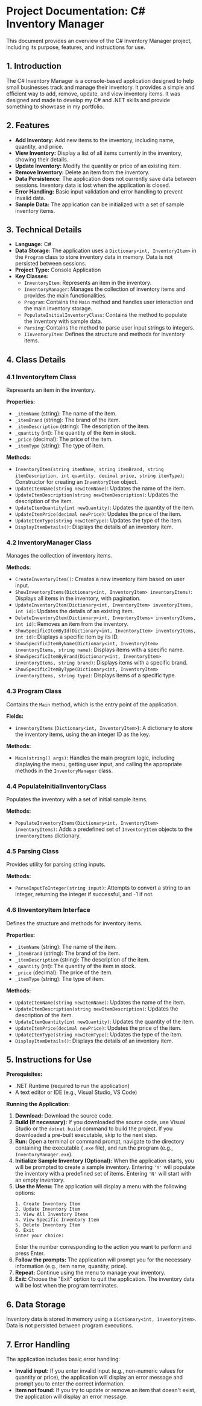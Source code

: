 # Project Documentation: C# Inventory Manager

This document provides an overview of the C# Inventory Manager project, including its purpose, features, and instructions for use.

## 1. Introduction

The C# Inventory Manager is a console-based application designed to help small businesses track and manage their inventory. It provides a simple and efficient way to add, remove, update, and view inventory items. It was designed and made to develop my C# and .NET skills and provide something to showcase in my portfolio.

## 2. Features

* **Add Inventory:** Add new items to the inventory, including name, quantity, and price.
* **View Inventory:** Display a list of all items currently in the inventory, showing their details.
* **Update Inventory:** Modify the quantity or price of an existing item.
* **Remove Inventory:** Delete an item from the inventory.
* **Data Persistence:** The application does not currently save data between sessions. Inventory data is lost when the application is closed.
* **Error Handling:** Basic input validation and error handling to prevent invalid data.
* **Sample Data:** The application can be initialized with a set of sample inventory items.

## 3. Technical Details

* **Language:** C#
* **Data Storage:** The application uses a `Dictionary<int, InventoryItem>` in the `Program` class to store inventory data in memory. Data is not persisted between sessions.
* **Project Type:** Console Application
* **Key Classes:**
    * `InventoryItem`: Represents an item in the inventory.
    * `InventoryManager`: Manages the collection of inventory items and provides the main functionalities.
    * `Program`: Contains the `Main` method and handles user interaction and the main inventory storage.
    * `PopulateInitialInventoryClass`: Contains the method to populate the inventory with sample data.
    * `Parsing`: Contains the method to parse user input strings to integers.
    * `IInventoryItem`: Defines the structure and methods for inventory items.

## 4. Class Details

### 4.1 InventoryItem Class

Represents an item in the inventory.

**Properties:**

* `_itemName` (string): The name of the item.
* `_itemBrand` (string): The brand of the item.
* `_itemDescription` (string): The description of the item.
* `_quantity` (int): The quantity of the item in stock.
* `_price` (decimal): The price of the item.
* `_itemType` (string): The type of item.

**Methods:**

* `InventoryItem(string itemName, string itemBrand, string itemDescription, int quantity, decimal price, string itemType)`: Constructor for creating an `InventoryItem` object.
* `UpdateItemName(string newItemName)`: Updates the name of the item.
* `UpdateItemDescription(string newItemDescription)`: Updates the description of the item.
* `UpdateItemQuantity(int newQuantity)`: Updates the quantity of the item.
* `UpdateItemPrice(decimal newPrice)`: Updates the price of the item.
* `UpdateItemType(string newItemType)`: Updates the type of the item.
* `DisplayItemDetails()`: Displays the details of an inventory item.

### 4.2 InventoryManager Class

Manages the collection of inventory items.

**Methods:**

* `CreateInventoryItem()`: Creates a new inventory item based on user input.
* `ShowInventoryItems(Dictionary<int, InventoryItem> inventoryItems)`: Displays all items in the inventory, with pagination.
* `UpdateInventoryItem(Dictionary<int, InventoryItem> inventoryItems, int id)`: Updates the details of an existing item.
* `DeleteInventoryItem(Dictionary<int, InventoryItems> inventoryItems, int id)`: Removes an item from the inventory.
* `ShowSpecificItemById(Dictionary<int, InventoryItem> inventoryItems, int id)`: Displays a specific item by its ID.
* `ShowSpecificItemByName(Dictionary<int, InventoryItem> inventoryItems, string name)`: Displays items with a specific name.
* `ShowSpecificItemByBrand(Dictionary<int, InventoryItem> inventoryItems, string brand)`: Displays items with a specific brand.
* `ShowSpecificItemByType(Dictionary<int, InventoryItem> inventoryItems, string type)`: Displays items of a specific type.

### 4.3 Program Class

Contains the `Main` method, which is the entry point of the application.

**Fields:**

* `inventoryItems` (`Dictionary<int, InventoryItem>`): A dictionary to store the inventory items, using the an integer ID as the key.

**Methods:**

* `Main(string[] args)`: Handles the main program logic, including displaying the menu, getting user input, and calling the appropriate methods in the `InventoryManager` class.

### 4.4 PopulateInitialInventoryClass

Populates the inventory with a set of initial sample items.

**Methods:**

* `PopulateInventoryItems(Dictionary<int, InventoryItem> inventoryItems)`: Adds a predefined set of `InventoryItem` objects to the `inventoryItems` dictionary.

### 4.5 Parsing Class

Provides utility for parsing string inputs.

**Methods:**

* `ParseInputToInteger(string input)`: Attempts to convert a string to an integer, returning the integer if successful, and -1 if not.

### 4.6 IInventoryItem Interface

Defines the structure and methods for inventory items.

**Properties:**

* `_itemName` (string): The name of the item.
* `_itemBrand` (string): The brand of the item.
* `_itemDescription` (string): The description of the item.
* `_quantity` (int): The quantity of the item in stock.
* `_price` (decimal): The price of the item.
* `_itemType` (string): The type of item.

**Methods:**

* `UpdateItemName(string newItemName)`: Updates the name of the item.
* `UpdateItemDescription(string newItemDescription)`: Updates the description of the item.
* `UpdateItemQuantity(int newQuantity)`: Updates the quantity of the item.
* `UpdateItemPrice(decimal newPrice)`: Updates the price of the item.
* `UpdateItemType(string newItemType)`: Updates the type of the item.
* `DisplayItemDetails()`: Displays the details of an inventory item.

## 5. Instructions for Use

**Prerequisites:**

* .NET Runtime (required to run the application)
* A text editor or IDE (e.g., Visual Studio, VS Code)

**Running the Application:**

1.  **Download:** Download the source code.
2.  **Build (If necessary):** If you downloaded the source code, use Visual Studio or the `dotnet build` command to build the project. If you downloaded a pre-built executable, skip to the next step.
3.  **Run:** Open a terminal or command prompt, navigate to the directory containing the executable (`.exe` file), and run the program (e.g., `InventoryManager.exe`).
4.  **Initialize Sample Inventory (Optional):** When the application starts, you will be prompted to create a sample inventory. Entering `'Y'` will populate the inventory with a predefined set of items. Entering `'N'` will start with an empty inventory.
5.  **Use the Menu:** The application will display a menu with the following options:
    ```
    1. Create Inventory Item
    2. Update Inventory Item
    3. View All Inventory Items
    4. View Specific Inventory Item
    5. Delete Inventory Item
    6. Exit
    Enter your choice:
    ```
    Enter the number corresponding to the action you want to perform and press Enter.
6.  **Follow the prompts:** The application will prompt you for the necessary information (e.g., item name, quantity, price).
7.  **Repeat:** Continue using the menu to manage your inventory.
8.  **Exit:** Choose the "Exit" option to quit the application. The inventory data will be lost when the program terminates.

## 6. Data Storage

Inventory data is stored in memory using a `Dictionary<int, InventoryItem>`. Data is not persisted between program executions.

## 7. Error Handling

The application includes basic error handling:

* **Invalid input:** If you enter invalid input (e.g., non-numeric values for quantity or price), the application will display an error message and prompt you to enter the correct information.
* **Item not found:** If you try to update or remove an item that doesn't exist, the application will display an error message.
